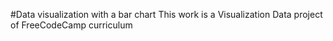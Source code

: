 #Data visualization with a bar chart
This work is a Visualization Data project of FreeCodeCamp curriculum
